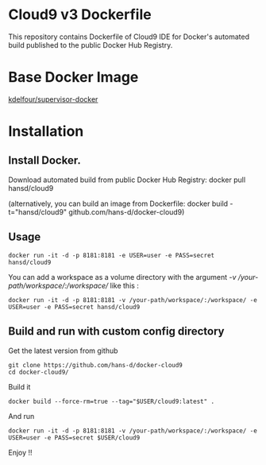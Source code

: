 Cloud9 v3 Dockerfile
=============

This repository contains Dockerfile of Cloud9 IDE for Docker's automated build published to the public Docker Hub Registry.

# Base Docker Image
[kdelfour/supervisor-docker](https://registry.hub.docker.com/u/kdelfour/supervisor-docker/)

# Installation

## Install Docker.

Download automated build from public Docker Hub Registry: docker pull hansd/cloud9

(alternatively, you can build an image from Dockerfile: docker build -t="hansd/cloud9" github.com/hans-d/docker-cloud9)

## Usage

    docker run -it -d -p 8181:8181 -e USER=user -e PASS=secret hansd/cloud9
    
You can add a workspace as a volume directory with the argument *-v /your-path/workspace/:/workspace/* like this :

    docker run -it -d -p 8181:8181 -v /your-path/workspace/:/workspace/ -e USER=user -e PASS=secret hansd/cloud9
    
## Build and run with custom config directory

Get the latest version from github

    git clone https://github.com/hans-d/docker-cloud9
    cd docker-cloud9/

Build it

    docker build --force-rm=true --tag="$USER/cloud9:latest" .
    
And run

    docker run -it -d -p 8181:8181 -v /your-path/workspace/:/workspace/ -e USER=user -e PASS=secret $USER/cloud9

Enjoy !!    
